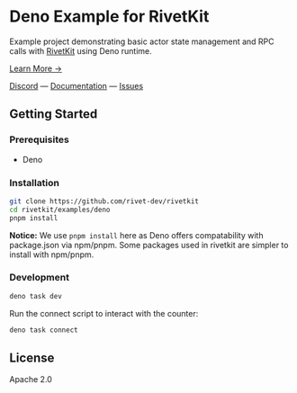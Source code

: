 # Deno Example for RivetKit

Example project demonstrating basic actor state management and RPC calls with [RivetKit](https://rivetkit.org) using Deno runtime.

[Learn More →](https://github.com/rivet-dev/rivetkit)

[Discord](https://rivet.dev/discord) — [Documentation](https://rivetkit.org) — [Issues](https://github.com/rivet-dev/rivetkit/issues)

## Getting Started

### Prerequisites

- Deno

### Installation

```sh
git clone https://github.com/rivet-dev/rivetkit
cd rivetkit/examples/deno
pnpm install
```

**Notice:** We use `pnpm install` here as Deno offers compatability with package.json via npm/pnpm. Some packages used in rivetkit are simpler to install with npm/pnpm.

### Development

```sh
deno task dev
```

Run the connect script to interact with the counter:

```sh
deno task connect
```

## License

Apache 2.0